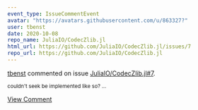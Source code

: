 ```yaml
---
event_type: IssueCommentEvent
avatar: "https://avatars.githubusercontent.com/u/863327?"
user: tbenst
date: 2020-10-08
repo_name: JuliaIO/CodecZlib.jl
html_url: https://github.com/JuliaIO/CodecZlib.jl/issues/7
repo_url: https://github.com/JuliaIO/CodecZlib.jl
---
```


<a href='https://github.com/tbenst' target='_blank'>tbenst</a> commented on issue <a href='https://github.com/JuliaIO/CodecZlib.jl/issues/7' target='_blank'>JuliaIO/CodecZlib.jl#7</a>.

<small>couldn't seek be implemented like so?...</small>

<a href='https://github.com/JuliaIO/CodecZlib.jl/issues/7' target='_blank'>View Comment</a>